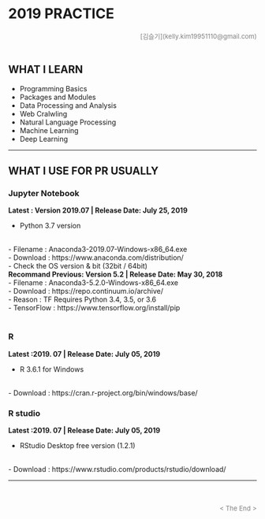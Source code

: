 
# 2019 PRACTICE

<div align='right'><font size=2 color='gray'>[김슬기](kelly.kim19951110@gmail.com)</font></div>
<br>


## WHAT I LEARN
- Programming Basics
- Packages and Modules
- Data Processing and Analysis
- Web Cralwling
- Natural Language Processing
- Machine Learning
- Deep Learning

<hr>


## WHAT I USE FOR PR USUALLY
<h3> Jupyter Notebook </h3>

<b> Latest : Version 2019.07 | Release Date: July 25, 2019 </b>
<br/>
- Python 3.7 version
<br/>
- Filename : Anaconda3-2019.07-Windows-x86_64.exe
<br/>
- Download : https://www.anaconda.com/distribution/
<br/>
- Check the OS version & bit (32bit / 64bit)
</div>
<br/>
<div align="left">
<b> Recommand Previous: Version 5.2 | Release Date: May 30, 2018 </b>
<br/>
- Filename : Anaconda3-5.2.0-Windows-x86_64.exe
<br/>
- Download : https://repo.continuum.io/archive/ 
<br/>
- Reason : TF Requires Python 3.4, 3.5, or 3.6 
<br/>
- TensorFlow : https://www.tensorflow.org/install/pip
</div>
<br/>




<h3> R </h3>

<b> Latest :2019. 07 | Release Date: July 05, 2019 </b>
<br/>
- R 3.6.1 for Windows
<br/>
- Download : https://cran.r-project.org/bin/windows/base/
<br/>






<h3> R studio </h3>
<b> Latest :2019. 07 | Release Date: July 05, 2019 </b>
<br/>


-  RStudio Desktop free version (1.2.1)

<br/>
- Download : https://www.rstudio.com/products/rstudio/download/
<br/>



<hr>




<marquee><div align='right'><font size=3 color='brown'>Let's learn the programming and how to analyze the data. </font></div></marquee>
<div align='right'><font size=2 color='gray'> &lt; The End &gt; </font></div>

